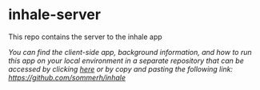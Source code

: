 # inhale-server

This repo contains the server to the inhale app

_You can find the client-side app, background information, and how to run this app on your local environment in a separate repository that can be accessed by clicking [here](https://github.com/sommerh/inhale) or by copy and pasting the following link: https://github.com/sommerh/inhale_
